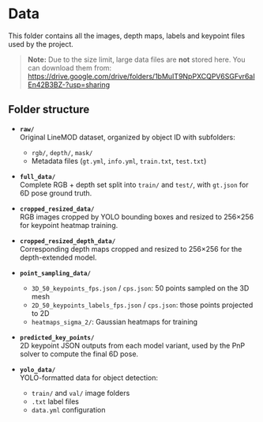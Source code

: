 # Data

This folder contains all the images, depth maps, labels and keypoint files used by the project.

> **Note:** Due to the size limit, large data files are **not** stored here. You can download them from:
> https://drive.google.com/drive/folders/1bMuIT9NpPXCQPV6SGFvr6aIEn42B3BZ-?usp=sharing

## Folder structure

- **`raw/`**  
  Original LineMOD dataset, organized by object ID with subfolders:
  - `rgb/`, `depth/`, `mask/`  
  - Metadata files (`gt.yml`, `info.yml`, `train.txt`, `test.txt`)

- **`full_data/`**  
  Complete RGB + depth set split into `train/` and `test/`, with `gt.json` for 6D pose ground truth.

- **`cropped_resized_data/`**  
  RGB images cropped by YOLO bounding boxes and resized to 256×256 for keypoint heatmap training.

- **`cropped_resized_depth_data/`**  
  Corresponding depth maps cropped and resized to 256×256 for the depth-extended model.

- **`point_sampling_data/`**  
  - `3D_50_keypoints_fps.json` / `cps.json`: 50 points sampled on the 3D mesh  
  - `2D_50_keypoints_labels_fps.json` / `cps.json`: those points projected to 2D  
  - `heatmaps_sigma_2/`: Gaussian heatmaps for training

- **`predicted_key_points/`**  
  2D keypoint JSON outputs from each model variant, used by the PnP solver to compute the final 6D pose.

- **`yolo_data/`**  
  YOLO-formatted data for object detection:
  - `train/` and `val/` image folders  
  - `.txt` label files  
  - `data.yml` configuration
